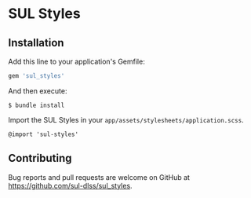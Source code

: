 # SUL Styles

## Installation

Add this line to your application's Gemfile:

```ruby
gem 'sul_styles'
```

And then execute:

    $ bundle install

Import the SUL Styles in your `app/assets/stylesheets/application.scss`.

    @import 'sul-styles'

## Contributing

Bug reports and pull requests are welcome on GitHub at https://github.com/sul-dlss/sul_styles.

